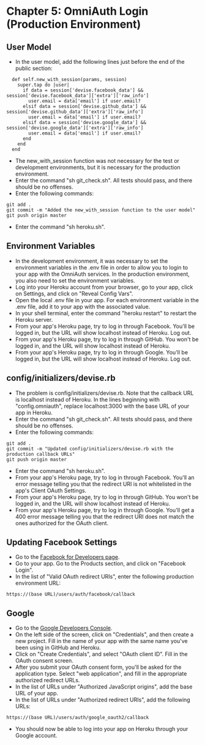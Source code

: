 # Chapter 5: OmniAuth Login (Production Environment)

## User Model
* In the user model, add the following lines just before the end of the public section:
```
  def self.new_with_session(params, session)
    super.tap do |user|
      if data = session['devise.facebook_data'] && session['devise.facebook_data']['extra']['raw_info']
        user.email = data['email'] if user.email?
      elsif data = session['devise.github_data'] && session['devise.github_data']['extra']['raw_info']
        user.email = data['email'] if user.email?
      elsif data = session['devise.google_data'] && session['devise.google_data']['extra']['raw_info']
        user.email = data['email'] if user.email?
      end
    end
  end
```
* The new_with_session function was not necessary for the test or development environments, but it is necessary for the production environment.
* Enter the command "sh git_check.sh".  All tests should pass, and there should be no offenses.
* Enter the following commands:
```
git add .
git commit -m "Added the new_with_session function to the user model"
git push origin master
```
* Enter the command "sh heroku.sh".

## Environment Variables
* In the development environment, it was necessary to set the environment variables in the .env file in order to allow you to login to your app with the OmniAuth services.  In the production environment, you also need to set the environment variables.
* Log into your Heroku account from your browser, go to your app, click on Settings, and click on "Reveal Config Vars".
* Open the local .env file in your app.  For each environment variable in the .env file, add it to your app with the associated value.
* In your shell terminal, enter the command "heroku restart" to restart the Heroku server.
* From your app's Heroku page, try to log in through Facebook.  You'll be logged in, but the URL will show localhost instead of Heroku.  Log out.
* From your app's Heroku page, try to log in through GitHub.  You won't be logged in, and the URL will show localhost instead of Heroku.
* From your app's Heroku page, try to log in through Google.  You'll be logged in, but the URL will show localhost instead of Heroku.  Log out.

## config/initializers/devise.rb
* The problem is config/initializers/devise.rb.  Note that the callback URL is localhost instead of Heroku.  In the lines beginning with "config.omniauth", replace localhost:3000 with the base URL of your app in Heroku.
* Enter the command "sh git_check.sh".  All tests should pass, and there should be no offenses.
* Enter the following commands:
```
git add .
git commit -m "Updated config/initializers/devise.rb with the production callback URLs"
git push origin master
```
* Enter the command "sh heroku.sh".
* From your app's Heroku page, try to log in through Facebook.  You'll an error message telling you that the redirect URI is not whitelisted in the app's Client OAuth Settings.
* From your app's Heroku page, try to log in through GitHub.   You won't be logged in, and the URL will show localhost instead of Heroku.
* From your app's Heroku page, try to log in through Google.  You'll get a 400 error message telling you that the redirect URI does not match the ones authorized for the OAuth client.

## Updating Facebook Settings
* Go to the [Facebook for Developers page](https://developers.facebook.com/).
* Go to your app.  Go to the Products section, and click on "Facebook Login".
* In the list of "Valid OAuth redirect URIs", enter the following production environment URL:
```
https://(base URL)/users/auth/facebook/callback
```

## Google
* Go to the [Google Developers Console](https://console.developers.google.com).
* On the left side of the screen, click on "Credentials", and then create a new project.  Fill in the name of your app with the same name you've been using in GitHub and Heroku.
* Click on "Create Credentials", and select "OAuth client ID".  Fill in the OAuth consent screen.
* After you submit your OAuth consent form, you'll be asked for the application type.  Select "web application", and fill in the appropriate authorized redirect URLs.
* In the list of URLs under "Authorized JavaScript origins", add the base URL of your app.
* In the list of URLs under "Authorized redirect URIs", add the following URLs:
```
https://(base URL)/users/auth/google_oauth2/callback
```
* You should now be able to log into your app on Heroku through your Google account.
